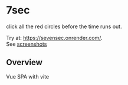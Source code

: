 # 7sec

click all the red circles before the time runs out.

Try at: https://sevensec.onrender.com/.  
See [screenshots](./screenshots/)


## Overview

Vue SPA with vite
